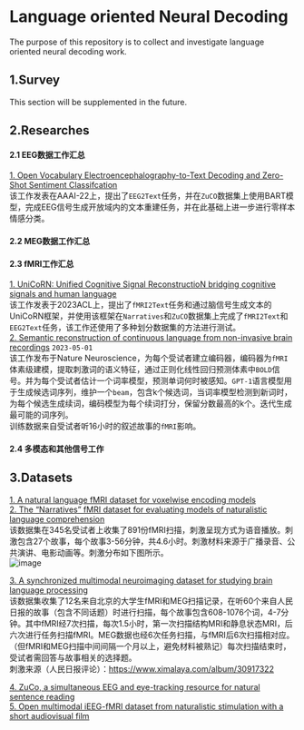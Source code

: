 # Language oriented Neural Decoding
The purpose of this repository is to collect and investigate language oriented neural decoding work.

## 1.Survey
  This section will be supplemented in the future.<br>

## 2.Researches
#### 2.1 EEG数据工作汇总
  [1. Open Vocabulary Electroencephalography-to-Text Decoding and Zero-Shot
Sentiment Classifcation](https://ojs.aaai.org/index.php/AAAI/article/view/20472)<br>
  该工作发表在AAAI-22上，提出了`EEG2Text`任务，并在`ZuCO`数据集上使用BART模型，完成EEG信号生成开放域内的文本重建任务，并在此基础上进一步进行零样本情感分类。 
#### 2.2 MEG数据工作汇总

#### 2.3 fMRI工作汇总
  [1. UniCoRN: Unified Cognitive Signal ReconstructioN bridging cognitive
signals and human language](https://arxiv.org/abs/2307.05355)<br>
该工作发表于2023ACL上，提出了`fMRI2Text`任务和通过脑信号生成文本的UniCoRN框架，并使用该框架在`Narratives`和`ZuCO`数据集上完成了`fMRI2Text`和`EEG2Text`任务，该工作还使用了多种划分数据集的方法进行测试。<br>
  [2. Semantic reconstruction of continuous language from non-invasive brain recordings](https://www.nature.com/articles/s41593-023-01304-9)  `2023-05-01`<br>
  该工作发布于Nature Neuroscience，为每个受试者建立编码器，编码器为`fMRI`体素级建模，提取刺激词的语义特征，通过正则化线性回归预测体素中`BOLD`信号。并为每个受试者估计一个词率模型，预测单词何时被感知。`GPT-1`语言模型用于生成候选词序列，维护一个`beam`，包含k个候选词，当词率模型检测到新词时，为每个候选生成续词，编码模型为每个续词打分，保留分数最高的k个。迭代生成最可能的词序列。<br>
  训练数据来自受试者听16小时的叙述故事的`fMRI`影响。

#### 2.4 多模态和其他信号工作

## 3.Datasets
[1. A natural language fMRI dataset for 
voxelwise encoding models ](https://www.nature.com/articles/s41597-023-02437-z)<br>
[2. The “Narratives” fMRI dataset for 
evaluating models of naturalistic 
language comprehension](https://www.nature.com/articles/s41597-021-01033-3)<br>
该数据集在345名受试者上收集了891份fMRI扫描，刺激呈现方式为语音播放。刺激包含27个故事，每个故事3-56分钟，共4.6小时。刺激材料来源于广播录音、公共演讲、电影动画等。刺激分布如下图所示。<br>
![image](https://github.com/xiaRunZe/Neural-Decoding/blob/main/figures/%E5%9B%BE%E7%89%87.png)


[3. A synchronized multimodal 
neuroimaging dataset for studying 
brain language processing](https://www.nature.com/articles/s41597-022-01708-5)<br>
该数据集收集了12名来自北京的大学生fMRI和MEG扫描记录，在听60个来自人民日报的故事（包含不同话题）时进行扫描，每个故事包含608-1076个词，4-7分钟。其中fMRI经7次扫描，每次1.5小时，第一次扫描结构MRI和静息状态MRI，后六次进行任务扫描fMRI。MEG数据也经6次任务扫描，与fMRI后6次扫描相对应。（但fMRI和MEG扫描中间间隔一个月以上，避免材料被熟记）每次扫描结束时，受试者需回答与故事相关的选择题。<br>
刺激来源（人民日报评论）：https://www.ximalaya.com/album/30917322<br>

[4. ZuCo, a
simultaneous EEG and eye-tracking
resource for natural sentence
reading](https://www.nature.com/articles/sdata2018291)<br>
[5. Open multimodal iEEG-fMRI 
dataset from naturalistic 
stimulation with a short 
audiovisual film](https://www.nature.com/articles/s41597-022-01173-0)<br>
